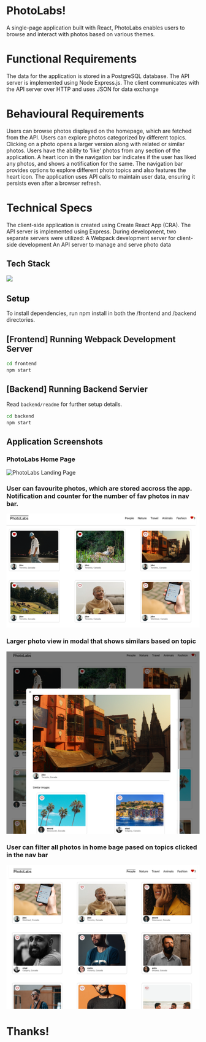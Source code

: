 # PhotoLabs!

A single-page application built with React, PhotoLabs enables users to browse and interact with photos based on various themes.

# Functional Requirements

The data for the application is stored in a PostgreSQL database.
The API server is implemented using Node Express.js.
The client communicates with the API server over HTTP and uses JSON for data exchange

# Behavioural Requirements

Users can browse photos displayed on the homepage, which are fetched from the API.
Users can explore photos categorized by different topics.
Clicking on a photo opens a larger version along with related or similar photos.
Users have the ability to 'like' photos from any section of the application.
A heart icon in the navigation bar indicates if the user has liked any photos, and shows a notification for the same.
The navigation bar provides options to explore different photo topics and also features the heart icon.
The application uses API calls to maintain user data, ensuring it persists even after a browser refresh.


# Technical Specs

The client-side application is created using Create React App (CRA).
The API server is implemented using Express.
During development, two separate servers were utilized:
A Webpack development server for client-side development
An API server to manage and serve photo data

## Tech Stack

<p align="left">
  <a href="https://skillicons.dev">
    <img src="https://skillicons.dev/icons?i=react,postgres,express,nodejs,webpack" />
  </a>
</p>

## Setup

To install dependencies, run npm install in both the /frontend and /backend directories.

## [Frontend] Running Webpack Development Server

```sh
cd frontend
npm start
```

## [Backend] Running Backend Servier

Read `backend/readme` for further setup details.

```sh
cd backend
npm start
```
## Application Screenshots

### PhotoLabs Home Page
![PhotoLabs Landing Page](.docs/landing_page.png)


### User can favourite photos, which are stored accross the app. Notification and counter for the number of fav photos in nav bar.
![PhotoLabs modal display](./docs/like_feature.png)


###  Larger photo view in modal that shows similars based on topic
![PhotoLabs modal loads with related photos](./docs/modal.png)


###  User can filter all photos in home bage pased on topics clicked in the nav bar
![PhotoLabs modal loads with related photos](./docs/topics.png)


# Thanks!